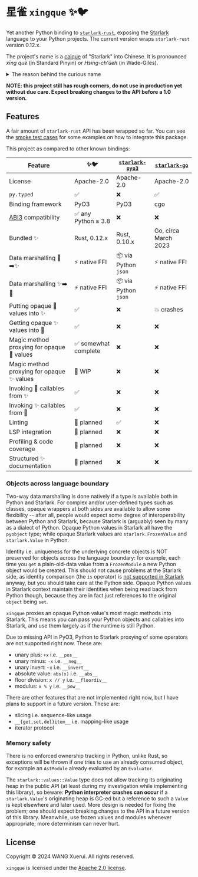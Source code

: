 # 星雀 `xingque` ✨🐦

Yet another Python binding to [`starlark-rust`][starlark-rust], exposing the
[Starlark] language to your Python projects. The current version wraps
`starlark-rust` version 0.12.x.

The project's name is a [calque] of "Starlark" into Chinese. It is
pronounced *xīng què* (in Standard Pinyin) or *Hsing-ch'üeh* (in Wade-Giles).

<details>
<summary>The reason behind the curious name</summary>

I had to come up with another name for the project after discovering
[an identically named project][starlark-pyo3] after I first renamed the
project `starlark-pyo3` from `python-starlark-rs`, and that the probably
next-best alternative `pystarlark` was also taken long ago. Fortunately
though, the Chinese name is shorter to type, even shorter than "starlark"
itself...

</details>

[calque]: https://en.wikipedia.org/wiki/Calque
[starlark-go]: https://github.com/caketop/python-starlark-go
[starlark-pyo3]: https://github.com/inducer/starlark-pyo3
[starlark-rust]: https://github.com/facebook/starlark-rust
[Starlark]: https://github.com/bazelbuild/starlark

**NOTE: this project still has rough corners, do not use in production yet without due care. Expect breaking changes to the API before a 1.0 version.**

## Features

A fair amount of `starlark-rust` API has been wrapped so far. You can see the
[smoke test cases](./tests/test_smoke.py) for some examples on how to integrate
this package.

This project as compared to other known bindings:

|Feature|✨🐦|[`starlark-pyo3`][starlark-pyo3]|[`starlark-go`][starlark-go]|
|---|---|---|---|
|License|Apache-2.0|Apache-2.0|Apache-2.0|
|`py.typed`|✅|❌|✅|
|Binding framework|PyO3|PyO3|cgo|
|[ABI3] compatibility|✅ any Python &ge; 3.8|❌|❌|
|Bundled ✨|Rust, 0.12.x|Rust, 0.10.x|Go, circa March 2023|
|Data marshalling 🐍➡️✨|⚡ native FFI|📦 via Python `json`|⚡ native FFI|
|Data marshalling ✨➡️🐍|⚡ native FFI|📦 via Python `json`|⚡ native FFI|
|Putting opaque 🐍 values into ✨|✅|❌|💥 crashes|
|Getting opaque ✨ values into 🐍|✅|❌|❌|
|Magic method proxying for opaque 🐍 values|✅ somewhat complete|❌|❌|
|Magic method proxying for opaque ✨ values|🔧 WIP|❌|❌|
|Invoking 🐍 callables from ✨|✅|❌|❌|
|Invoking ✨ callables from 🐍|✅|❌|❌|
|Linting|📆 planned|✅|❌|
|LSP integration|📆 planned|❌|❌|
|Profiling & code coverage|📆 planned|❌|❌|
|Structured ✨ documentation|📆 planned|❌|❌|

[ABI3]: https://docs.python.org/3/c-api/stable.html#stable-abi

### Objects across language boundary

Two-way data marshalling is done natively if a type is available both in Python
and Starlark. For complex and/or user-defined types such as classes, opaque
wrappers at both sides are available to allow some flexibility -- after all,
people would expect some degree of interoperability between Python and Starlark,
because Starlark is (arguably) seen by many as a dialect of Python.
Opaque Python values in Starlark all have the `pyobject` type; while opaque
Starlark values are `starlark.FrozenValue` and `starlark.Value` in Python.

Identity i.e. uniqueness for the underlying concrete objects is NOT preserved
for objects across the language boundary: for example, each time you `get` a
plain-old-data value from a `FrozenModule` a new Python object would be created.
This should not cause problems at the Starlark side, as identity comparison (the
`is` operator) is [not supported in Starlark][no-is-in-starlark] anyway, but you
should take care at the Python side. Opaque Python values in Starlark context
maintain their identities when being read back from Python though, because they
are in fact just references to the original `object` being `set`.

[no-is-in-starlark]: https://github.com/bazelbuild/starlark/blob/c8d88c388698b0ee49bc74737f56236af64da1b5/design.md#no-is-operator

`xingque` proxies an opaque Python value's most magic methods into Starlark.
This means you can pass your Python objects and callables into Starlark, and use
them largely as if the runtime is still Python.

Due to missing API in PyO3, Python to Starlark proxying of some operators are
not supported right now. These are:

* unary plus: `+x` i.e. `__pos__`
* unary minus: `-x` i.e. `__neg__`
* unary invert: `~x` i.e. `__invert__`
* absolute value: `abs(x)` i.e. `__abs__`
* floor division: `x // y` i.e. `__floordiv__`
* modulus: `x % y` i.e. `__pow__`

There are other features that are not implemented right now, but I have plans
to support in a future version. These are:

* slicing i.e. sequence-like usage
* `__{get,set,del}item__` i.e. mapping-like usage
* iterator protocol

### Memory safety

There is no enforced ownership tracking in Python, unlike Rust, so exceptions
will be thrown if one tries to use an already consumed object, for example an
`AstModule` already evaluated by an `Evaluator`.

The `starlark::values::Value` type does not allow tracking its originating heap
in the public API (at least during my investigation while implementing this
library), so beware: **Python interpreter crashes can occur** if a
`starlark.Value`'s originating heap is GC-ed but a reference to such a `Value`
is kept elsewhere and later used. More design is needed for fixing the problem;
one should expect breaking changes to the API in a future version of this library.
Meanwhile, use frozen values and modules whenever appropriate; more determinism
can never hurt.

## License

Copyright &copy; 2024 WANG Xuerui. All rights reserved.

`xingque` is licensed under the [Apache 2.0 license](./LICENSE.Apache-2.0).

